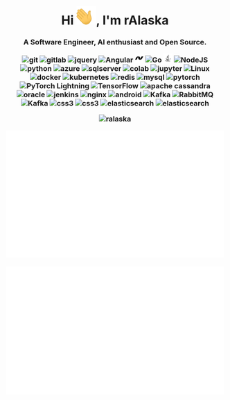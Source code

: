 
<!--
### Hi there 👋

**ralaska/ralaska** is a ✨ _special_ ✨ repository because its `README.md` (this file) appears on your GitHub profile.

Here are some ideas to get you started:

- 🔭 I’m currently working on ...
- 🌱 I’m currently learning ...
- 👯 I’m looking to collaborate on ...
- 🤔 I’m looking for help with ...
- 💬 Ask me about ...
- 📫 How to reach me: ...
- 😄 Pronouns: ...
- ⚡ Fun fact: ...
-->
<h1 align="center">Hi <img width="45" src="waving_hand.gif">, I'm rAlaska </h1>
<h3 align="center">A Software Engineer, AI enthusiast and Open Source.
<p align="center">
 <img src="https://img.icons8.com/color/48/000000/git.png" alt="git" width="20" height="20"/> 
 <img src="https://img.icons8.com/color/48/000000/gitlab.png" alt="gitlab" width="20" height="20"/>
 <img src="https://raw.githubusercontent.com/vorillaz/devicons/master/!SVG/jquery_logo.svg" alt="jquery" width="20" height="20" />
 <img src="https://img.icons8.com/color/48/000000/angularjs.png" alt="Angular" width="20" height="20"/>
 <img src="https://raw.githubusercontent.com/vorillaz/devicons/master/!SVG/dotnet.svg" alt=".Net" width="20" height="20"/>
 <img src="https://www.vectorlogo.zone/logos/golang/golang-ar21.svg" alt="Go" height="20"/>
 <img src="https://raw.githubusercontent.com/vorillaz/devicons/master/!SVG/java.svg" alt="JAVA" width="20" height="20"/> 
 <img src="https://img.icons8.com/color/48/000000/nodejs.png" alt="NodeJS" width="20" height="20"/> 
 <img src="https://img.icons8.com/color/48/000000/python.png" alt="python" width="20" height="20"/>
 <img src="https://img.icons8.com/color/48/000000/azure-1.png" alt="azure" width="20" height="20" />
 <img src="https://img.icons8.com/?size=48&id=laYYF3dV0Iew&format=png" alt="sqlserver" width="20" height="20" />
 <img src="https://img.icons8.com/?size=48&id=lOqoeP2Zy02f&format=png" alt="colab" width="20" height="20" />
 <img src="https://img.icons8.com/?size=48&id=J0SgMWzAxqFj&format=png" alt="jupyter" width="20" height="20" />
 <img src="https://img.icons8.com/color/48/000000/linux.png" alt="Linux" width="20" height="20" />
 <img src="https://img.icons8.com/color/48/000000/docker.png" alt="docker" width="20" height="20" /> 
 <img src="https://img.icons8.com/color/48/000000/kubernetes.svg" alt="kubernetes" width="20" height="20" /> 
 <img src="https://img.icons8.com/color/48/000000/redis.svg" alt="redis" width="20" height="20" /> 
 <img src="https://img.icons8.com/ios-filled/50/000000/mysql-logo.png" alt="mysql" width="20" height="20" /> 
 <img src="https://www.vectorlogo.zone/logos/pytorch/pytorch-icon.svg" alt="pytorch" width="20" height="20" /> 
 <img src="https://avatars.githubusercontent.com/u/98025367" alt="PyTorch Lightning" width="20" height="20" /> 
 <img src="https://www.vectorlogo.zone/logos/tensorflow/tensorflow-icon.svg" alt="TensorFlow" width="20" height="20" /> 
 <img src="https://www.vectorlogo.zone/logos/apache_cassandra/apache_cassandra-ar21.svg" alt="apache cassandra" width="20" height="20" /> 
 <img src="https://img.icons8.com/color/64/000000/oracle-logo.png" alt="oracle" width="20" height="20" /> 
 <img src="https://img.icons8.com/color/48/000000/jenkins.png" alt="jenkins" width="20" height="20" /> 
 <img src="https://img.icons8.com/color/48/000000/nginx.png" alt="nginx" width="20" height="20" />
 <img src="https://img.icons8.com/fluent/48/000000/android-os.png" alt="android" width="20" height="20" />
 <img src="https://www.vectorlogo.zone/logos/apache_kafka/apache_kafka-ar21.svg" alt="Kafka" width="30" height="20" />
 <img src="https://www.vectorlogo.zone/logos/rabbitmq/rabbitmq-icon.svg" alt="RabbitMQ" width="30" height="20" />
 <img src="https://img.icons8.com/?size=48&id=20909&format=png" alt="Kafka" width="30" height="20" />
 <img src="https://img.icons8.com/dusk/48/000000/css3.png" alt="css3" width="20" height="20" />
 <img src="https://img.icons8.com/?size=48&id=QBqFNfPPB2Kx&format=png" alt="css3" width="20" height="20" />
 <img src="https://img.icons8.com/color/48/000000/elasticsearch.png" alt="elasticsearch" width="20" height="20" />
 <img src="https://img.icons8.com/?size=48&id=viVPreeQBfSH&format=png" alt="elasticsearch" width="20" height="20" />
</p>
<p align="center">

   <img src="https://komarev.com/ghpvc/?username=ralaska" alt="ralaska" />
<!--    <a href="https://twitter.com/intent/follow?screen_name=ralaska"><img src="https://img.shields.io/badge/--twitter?label=Twitter&logo=Twitter&style=social" alt="@ralaska" /></a>
   <a href="https://www.linkedin.com/in/ralaska"><img src="https://img.shields.io/badge/--linkedin?label=LinkedIn&logo=LinkedIn&style=social" alt="@ralaska" /></a> -->
</p>

<!-- # My public workds
- 👨‍💻 All of my projects are available [here](https://github.com/ralaska?tab=repositories) -->
 
![](https://raw.githubusercontent.com/ralaska/github-stats/master/generated/overview.svg#gh-dark-mode-only)
 
![](https://raw.githubusercontent.com/ralaska/github-stats/master/generated/languages.svg#gh-dark-mode-only)

<!-- <p align="center"> 
  <img src="https://github-readme-stats.vercel.app/api?username=ralaska&show_icons=true" alt="ralaska" />
  <img src="https://github-readme-stats.vercel.app/api/top-langs/?username=ralaska&layout=compact" alt="ralaska" />
</p> -->

<!-- <p align="center">
  <a href="https://www.ralaska.com/" target="blank"><img align="center" src="https://img.icons8.com/color/48/000000/domain--v1.png" alt="https://www.ralaska.com/" height="32" width="32" /></a>
<a href="https://www.linkedin.com/in/ralaska/" target="blank"><img align="center" src="https://img.icons8.com/color/48/000000/linkedin.png" alt="https://www.linkedin.com/in/ralaska/" height="32" width="32" /></a>
 <a href="https://twitter.com/intent/follow?screen_name=ralaska" target="blank"><img align="center" src="https://img.icons8.com/color/48/000000/twitter.png" alt="https://twitter.com/ralaska" height="32" width="32" /></a>

</p> -->

